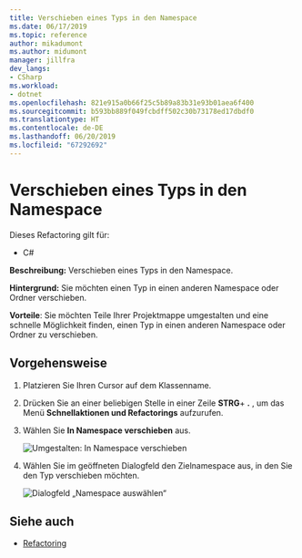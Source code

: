```yaml
---
title: Verschieben eines Typs in den Namespace
ms.date: 06/17/2019
ms.topic: reference
author: mikadumont
ms.author: midumont
manager: jillfra
dev_langs:
- CSharp
ms.workload:
- dotnet
ms.openlocfilehash: 821e915a0b66f25c5b89a83b31e93b01aea6f400
ms.sourcegitcommit: b593bb889f049fcbdff502c30b73178ed17dbdf0
ms.translationtype: HT
ms.contentlocale: de-DE
ms.lasthandoff: 06/20/2019
ms.locfileid: "67292692"
---
```

# <a name="move-type-to-namespace"></a>Verschieben eines Typs in den Namespace

Dieses Refactoring gilt für:

- C#

**Beschreibung:** Verschieben eines Typs in den Namespace.

**Hintergrund:** Sie möchten einen Typ in einen anderen Namespace oder Ordner verschieben. 

**Vorteile**: Sie möchten Teile Ihrer Projektmappe umgestalten und eine schnelle Möglichkeit finden, einen Typ in einen anderen Namespace oder Ordner zu verschieben. 

## <a name="how-to"></a>Vorgehensweise

1. Platzieren Sie Ihren Cursor auf dem Klassenname.
2. Drücken Sie an einer beliebigen Stelle in einer Zeile **STRG**+ **.** , um das Menü **Schnellaktionen und Refactorings** aufzurufen.
3. Wählen Sie **In Namespace verschieben** aus.

   ![Umgestalten: In Namespace verschieben](media/move-to-namespace.png)

4. Wählen Sie im geöffneten Dialogfeld den Zielnamespace aus, in den Sie den Typ verschieben möchten. 

   ![Dialogfeld „Namespace auswählen“](media/select-target-namespace.png)

## <a name="see-also"></a>Siehe auch

- [Refactoring](../refactoring-in-visual-studio.md)
